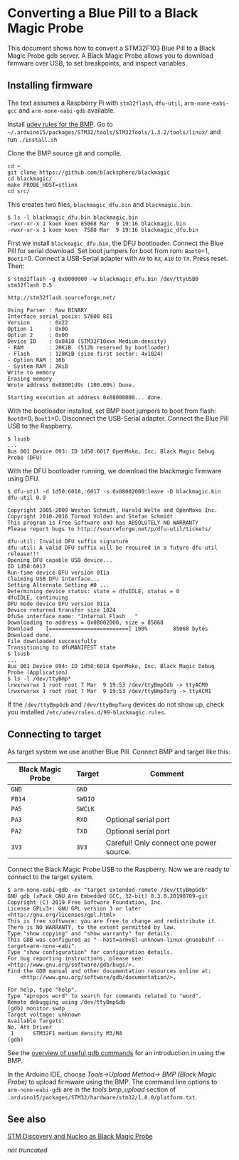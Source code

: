 # Converting a Blue Pill to a Black Magic Probe

This document shows how to convert a STM32F103 Blue Pill to a Black Magic Probe gdb server. A Black Magic Probe allows you to download firmware over USB, to set breakpoints, and inspect variables.

## Installing firmware
The text assumes a Raspberry Pi with `stm32flash`, `dfu-util`,  `arm-none-eabi-gcc` and `arm-none-eabi-gdb` available.

Install [udev rules for the BMP](https://github.com/blacksphere/blackmagic/blob/master/driver/99-blackmagic.rules). Go to `~/.arduino15/packages/STM32/tools/STM32Tools/1.3.2/tools/linux/` and run `./install.sh`

Clone the BMP source git and compile.

	cd ~
	git clone https://github.com/blacksphere/blackmagic
	cd blackmagic/
	make PROBE_HOST=stlink
	cd src/
	
This creates two files, `blackmagic_dfu.bin` and `blackmagic.bin`.

	$ ls -l blackmagic_dfu.bin blackmagic.bin
	-rwxr-xr-x 1 koen koen 85068 Mar  9 19:16 blackmagic.bin
	-rwxr-xr-x 1 koen koen  7580 Mar  9 19:16 blackmagic_dfu.bin
	
First we install `blackmagic_dfu.bin`, the DFU bootloader. Connect the Blue Pill for serial download. Set boot jumpers for boot from rom: `Boot0`=1, `Boot1`=0. Connect a USB-Serial adapter with `A9` to `RX`, `A10` to `TX`. Press reset. Then:

	$ stm32flash -g 0x8000000 -w blackmagic_dfu.bin /dev/ttyUSB0
	stm32flash 0.5
	
	http://stm32flash.sourceforge.net/
	
	Using Parser : Raw BINARY
	Interface serial_posix: 57600 8E1
	Version      : 0x22
	Option 1     : 0x00
	Option 2     : 0x00
	Device ID    : 0x0410 (STM32F10xxx Medium-density)
	- RAM        : 20KiB  (512b reserved by bootloader)
	- Flash      : 128KiB (size first sector: 4x1024)
	- Option RAM : 16b
	- System RAM : 2KiB
	Write to memory
	Erasing memory
	Wrote address 0x08001d9c (100.00%) Done.
	
	Starting execution at address 0x08000000... done.
	
With the bootloader installed, set BMP boot jumpers to boot from flash: `Boot0`=0, `Boot1`=0. Disconnect the USB-Serial adapter. Connect the Blue Pill USB to the Raspberry.
	
	$ lsusb
	...
	Bus 001 Device 093: ID 1d50:6017 OpenMoko, Inc. Black Magic Debug Probe (DFU)
	
With the DFU bootloader running,  we download the blackmagic firmware using DFU.

	$ dfu-util -d 1d50:6018,:6017 -s 0x08002000:leave -D blackmagic.bin
	dfu-util 0.9
	
	Copyright 2005-2009 Weston Schmidt, Harald Welte and OpenMoko Inc.
	Copyright 2010-2016 Tormod Volden and Stefan Schmidt
	This program is Free Software and has ABSOLUTELY NO WARRANTY
	Please report bugs to http://sourceforge.net/p/dfu-util/tickets/
	
	dfu-util: Invalid DFU suffix signature
	dfu-util: A valid DFU suffix will be required in a future dfu-util release!!!
	Opening DFU capable USB device...
	ID 1d50:6017
	Run-time device DFU version 011a
	Claiming USB DFU Interface...
	Setting Alternate Setting #0 ...
	Determining device status: state = dfuIDLE, status = 0
	dfuIDLE, continuing
	DFU mode device DFU version 011a
	Device returned transfer size 1024
	DfuSe interface name: "Internal Flash   "
	Downloading to address = 0x08002000, size = 85068
	Download	[=========================] 100%        85068 bytes
	Download done.
	File downloaded successfully
	Transitioning to dfuMANIFEST state
	$ lsusb
	...
	Bus 001 Device 094: ID 1d50:6018 OpenMoko, Inc. Black Magic Debug Probe (Application)
	$ ls -l /dev/ttyBmp*
	lrwxrwxrwx 1 root root 7 Mar  9 19:53 /dev/ttyBmpGdb -> ttyACM0
	lrwxrwxrwx 1 root root 7 Mar  9 19:53 /dev/ttyBmpTarg -> ttyACM1

If the `/dev/ttyBmpGdb` and `/dev/ttyBmpTarg` devices do not show up, check you installed `/etc/udev/rules.d/99-blackmagic.rules`.

## Connecting to target

As target system we use another Blue Pill. Connect BMP and target like this:

Black Magic Probe  | Target  | Comment
--- | --- | ---
`GND` | `GND` |
`PB14` | `SWDIO` |
`PA5` | `SWCLK` |
`PA3` | `RXD` | Optional serial port
`PA2` | `TXD` | Optional serial port
`3V3` | `3V3` | Careful! Only connect one power source.

Connect the Black Magic Probe USB to the Raspberry.  Now we are ready to connect to the target system.
	
	$ arm-none-eabi-gdb -ex "target extended-remote /dev/ttyBmpGdb"
	GNU gdb (xPack GNU Arm Embedded GCC, 32-bit) 8.3.0.20190709-git
	Copyright (C) 2019 Free Software Foundation, Inc.
	License GPLv3+: GNU GPL version 3 or later <http://gnu.org/licenses/gpl.html>
	This is free software: you are free to change and redistribute it.
	There is NO WARRANTY, to the extent permitted by law.
	Type "show copying" and "show warranty" for details.
	This GDB was configured as "--host=armv8l-unknown-linux-gnueabihf --target=arm-none-eabi".
	Type "show configuration" for configuration details.
	For bug reporting instructions, please see:
	<http://www.gnu.org/software/gdb/bugs/>.
	Find the GDB manual and other documentation resources online at:
	    <http://www.gnu.org/software/gdb/documentation/>.
	
	For help, type "help".
	Type "apropos word" to search for commands related to "word".
	Remote debugging using /dev/ttyBmpGdb
	(gdb) monitor swdp
	Target voltage: unknown
	Available Targets:
	No. Att Driver
	 1      STM32F1 medium density M3/M4
	(gdb)

See the [overview of useful gdb commands](https://github.com/blacksphere/blackmagic/wiki/Useful-GDB-commands) for an  introduction in using the BMP.

In the Arduino IDE, choose *Tools->Upload Method-> BMP (Black Magic Probe)* to upload firmware using the BMP. The command line options to  `arm-none-eabi-gdb` are in the *tools.bmp_upload* section of `.arduino15/packages/STM32/hardware/stm32/1.8.0/platform.txt`.

## See also
[STM Discovery and Nucleo as Black Magic Probe](https://embdev.net/articles/STM_Discovery_and_Nucleo_as_Black_Magic_Probe#Building_Firmware_for_ST_Link_V2_Clones_and_Flash_Using_Two_Cheap_Clones)

*not truncated*	

